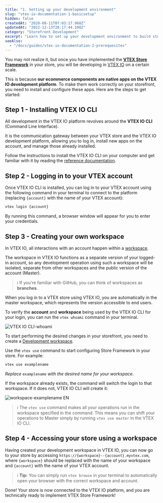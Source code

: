 ```yaml
---
title: "1. Setting up your development environment"
slug: "vtex-io-documentation-1-basicsetup"
hidden: false
createdAt: "2020-08-11T07:03:17.968Z"
updatedAt: "2022-12-13T20:17:44.100Z"
category: "Storefront Development"
excerpt: "Learn how to set up your development environment to build storefront components with VTEX IO."
seeAlso:
  - "/docs/guides/vtex-io-documentation-2-prerequesites"
---
```


You may not realize it, but once you have implemented the [**VTEX Store Framework**](https://developers.vtex.com/docs/guides/vtex-io-documentation-what-is-vtex-store-framework) in your store, you will be developing in [VTEX IO](https://developers.vtex.com/docs/guides/vtex-io-documentation-what-is-vtex-io/) on a certain scale.

This is because **our ecommerce components are native apps on the VTEX IO development platform**. To make them work correctly on your storefront, you need to install and configure these apps. Here are the steps to get started:

## Step 1 - Installing VTEX IO CLI

All development in the VTEX IO platform revolves around the **VTEX IO CLI** (Command Line Interface).

It is the communication gateway between your VTEX store and the VTEX IO development platform, allowing you to log in, install new apps on the account, and manage those already installed.

Follow the instructions to install the VTEX IO CLI on your computer and get familiar with it by reading the [reference documentation](https://developers.vtex.com/docs/guides/vtex-io-documentation-vtex-io-cli-installation-and-command-reference/).

## Step 2 - Logging in to your VTEX account

Once VTEX IO CLI is installed, you can log in to your VTEX account using the following command in your terminal to connect to the platform (replacing `{account}` with the name of your VTEX account):

```sh
vtex login {account}
```

By running this command, a browser window will appear for you to enter your credentials.

## Step 3 - Creating your own workspace

In VTEX IO, all interactions with an account happen within a [workspace](https://developers.vtex.com/docs/guides/vtex-io-documentation-workspace/).

The workspace in VTEX IO functions as a separate version of your logged-in account, so any development operation using such a workspace will be isolated, separate from other workspaces and the public version of the account (Master).

> ℹ️ If you're familiar with GitHub, you can think of workspaces as **branches**.

When you log in to a VTEX store using VTEX IO, you are automatically in the master workspace, which represents the version accessible to end users.

To verify the **account** and **workspace** being used by the VTEX IO CLI for your login, you can run the `vtex whoami` command in your terminal.

![VTEX IO CLI-whoami](https://cdn.jsdelivr.net/gh/vtexdocs/dev-portal-content@main/images/vtex-io-documentation-1-basicsetup-0.png)

To start performing the desired changes in your storefront, you need to create a [Development workspace](https://developers.vtex.com/docs/guides/vtex-io-documentation-creating-a-development-workspace/).

Use the `vtex use` command to start configuring Store Framework in your store. For example:

```sh
vtex use examplename
```

*Replace* `examplename`  *with the desired name for your workspace.*

If the workspace already exists, the command will switch the login to that workspace. If it does not, VTEX IO CLI will create it:

![workspace-examplename EN](https://cdn.jsdelivr.net/gh/vtexdocs/dev-portal-content@main/images/vtex-io-documentation-1-basicsetup-1.png)

> ℹ️ The `vtex use` command makes all your operations run in the workspace specified in the command. This means you can shift your operations to Master simply by running `vtex use master` in the VTEX IO CLI.

## Step 4 - Accessing your store using a workspace

Having created your development workspace in VTEX IO, you can now go to your store by accessing `https://{workspace}--{account}.myvtex.com`, where `{workspace}` should be replaced with the name of your workspace and `{account}` with the name of your VTEX account.

> ℹ️ **Tip:** You can simply run `vtex browse` in your terminal to automatically open your browser with the correct workspace and account.

Done! Your store is now connected to the VTEX IO platform, and you are technically ready to implement VTEX Store Framework!
